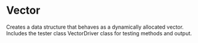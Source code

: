 # Vector
Creates a data structure that behaves as a dynamically allocated vector. Includes the tester class VectorDriver class for testing methods and output.
